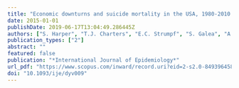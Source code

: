 ```yaml
---
title: "Economic downturns and suicide mortality in the USA, 1980-2010: Observational study"
date: 2015-01-01
publishDate: 2019-06-17T13:04:49.286445Z
authors: ["S. Harper", "T.J. Charters", "E.C. Strumpf", "S. Galea", "A. Nandi"]
publication_types: ["2"]
abstract: ""
featured: false
publication: "*International Journal of Epidemiology*"
url_pdf: "https://www.scopus.com/inward/record.uri?eid=2-s2.0-84939645830&doi=10.1093%2fije%2fdyv009&partnerID=40&md5=3066f8588e8ef9393f1a35af50c24683"
doi: "10.1093/ije/dyv009"
---
```


